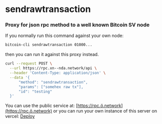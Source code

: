 # sendrawtransaction
### Proxy for json rpc method to a well known Bitcoin SV node

If you normally run this command against your own node:
```bash
bitcoin-cli sendrawtransaction 01000...
```
then you can run it against this proxy instead.

```bash
curl --request POST \
  --url https://rpc.xn--nda.network/api \
  --header 'Content-Type: application/json' \
  --data '{
      "method": "sendrawtransaction",
      "params": ["somehex raw tx"],
      "id": "testing"
  }'
  ```

You can use the public service at: [https://rpc.ö.network](https://rpc.ö.network) or you can run your own instance of this server on vercel:
[Deploy](https://vercel.app)
